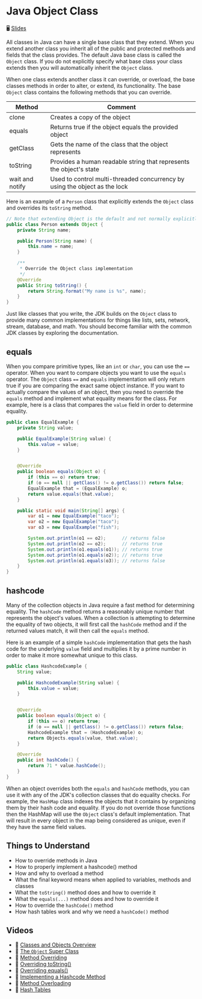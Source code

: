 # Java Object Class

🖥️ [Slides](https://docs.google.com/presentation/d/17S-Y7Og08S9kRWHZfnH8k2wTBht39aCd/edit?usp=sharing&ouid=114081115660452804792&rtpof=true&sd=true)

All classes in Java can have a single base class that they extend. When you extend another class you inherit all of the public and protected methods and fields that the class provides. The default Java base class is called the `Object` class. If you do not explicitly specify what base class your class extends then you will automatically inherit the `Object` class.

When one class extends another class it can override, or overload, the base classes methods in order to alter, or extend, its functionality. The base `Object` class contains the following methods that you can override.

| Method          | Comment                                                                    |
| --------------- | -------------------------------------------------------------------------- |
| clone           | Creates a copy of the object                                               |
| equals          | Returns true if the object equals the provided object                      |
| getClass        | Gets the name of the class that the object represents                      |
| toString        | Provides a human readable string that represents the object's state        |
| wait and notify | Used to control multi-threaded concurrency by using the object as the lock |

Here is an example of a `Person` class that explicitly extends the `Object` class and overrides its `toString` method.

```java
// Note that extending Object is the default and not normally explicitly stated
public class Person extends Object {
    private String name;

    public Person(String name) {
        this.name = name;
    }

    /**
     * Override the Object class implementation
     */
    @Override
    public String toString() {
        return String.format("My name is %s", name);
    }
}
```

Just like classes that you write, the JDK builds on the `Object` class to provide many common implementations for things like lists, sets, network, stream, database, and math. You should become familiar with the common JDK classes by exploring the documentation.

## equals

When you compare primitive types, like an `int` or `char`, you can use the `==` operator. When you want to compare objects you want to use the `equals` operator. The `Object` class `==` and `equals` implementation will only return true if you are comparing the exact same object instance. If you want to actually compare the values of an object, then you need to override the `equals` method and implement what equality means for the class. For example, here is a class that compares the `value` field in order to determine equality.

```java
public class EqualExample {
    private String value;

    public EqualExample(String value) {
        this.value = value;
    }


    @Override
    public boolean equals(Object o) {
        if (this == o) return true;
        if (o == null || getClass() != o.getClass()) return false;
        EqualExample that = (EqualExample) o;
        return value.equals(that.value);
    }

    public static void main(String[] args) {
        var o1 = new EqualExample("taco");
        var o2 = new EqualExample("taco");
        var o3 = new EqualExample("fish");

        System.out.println(o1 == o2);      // returns false
        System.out.println(o2 == o2);      // returns true
        System.out.println(o1.equals(o1)); // returns true
        System.out.println(o1.equals(o2)); // returns true
        System.out.println(o1.equals(o3)); // returns false
    }
}
```

## hashcode

Many of the collection objects in Java require a fast method for determining equality. The `hashCode` method returns a reasonably unique number that represents the object's values. When a collection is attempting to determine the equality of two objects, it will first call the `hashCode` method and if the returned values match, it will then call the `equals` method.

Here is an example of a simple `hashCode` implementation that gets the hash code for the underlying `value` field and multiplies it by a prime number in order to make it more somewhat unique to this class.

```java
public class HashcodeExample {
    String value;

    public HashcodeExample(String value) {
        this.value = value;
    }


    @Override
    public boolean equals(Object o) {
        if (this == o) return true;
        if (o == null || getClass() != o.getClass()) return false;
        HashcodeExample that = (HashcodeExample) o;
        return Objects.equals(value, that.value);
    }

    @Override
    public int hashCode() {
        return 71 * value.hashCode();
    }
}
```

When an object overrides both the `equals` and `hashCode` methods, you can use it with any of the JDK's collection classes that do equality checks. For example, the `HashMap` class indexes the objects that it contains by organizing them by their hash code and equality. If you do not override those functions then the HashMap will use the `Object` class's default implementation. That will result in every object in the map being considered as unique, even if they have the same field values.

## Things to Understand

- How to override methods in Java
- How to properly implement a hashcode() method
- How and why to overload a method
- What the final keyword means when applied to variables, methods and classes
- What the `toString()` method does and how to override it
- What the `equals(...)` method does and how to override it
- How to override the `hashCode()` method
- How hash tables work and why we need a `hashCode()` method

## Videos

- 🎥 [Classes and Objects Overview](https://byu.hosted.panopto.com/Panopto/Pages/Viewer.aspx?id=8d7440ec-313d-45d1-891f-ad5f01307ab8&start=0)
- 🎥 [The `Object` Super Class](https://byu.hosted.panopto.com/Panopto/Pages/Viewer.aspx?id=1de40809-379f-44fd-8ffe-ad5f01307a86&start=0)
- 🎥 [Method Overriding](https://byu.hosted.panopto.com/Panopto/Pages/Viewer.aspx?id=d47ce0c1-85e5-45a7-b56d-ad5d01512d78&start=0)
- 🎥 [Overriding toString()](https://byu.hosted.panopto.com/Panopto/Pages/Viewer.aspx?id=cc129f1b-ae0f-44b0-a424-ad5f01307ae4&start=0)
- 🎥 [Overriding equals()](https://byu.hosted.panopto.com/Panopto/Pages/Viewer.aspx?id=7ecb0a44-16bc-4fa7-b924-ad5f01307b29&start=0)
- 🎥 [Implementing a Hashcode Method](https://byu.hosted.panopto.com/Panopto/Pages/Viewer.aspx?id=a486e175-a53f-4aed-b436-ad5d015744ac&start=0)
- 🎥 [Method Overloading](https://byu.hosted.panopto.com/Panopto/Pages/Viewer.aspx?id=7bec5f67-10c3-4b19-a0fc-ad640139627a&start=0)
- 🎥 [Hash Tables](https://byu.hosted.panopto.com/Panopto/Pages/Viewer.aspx?id=42265b8a-aced-457d-a494-ad5f0130d9a9&start=0)
